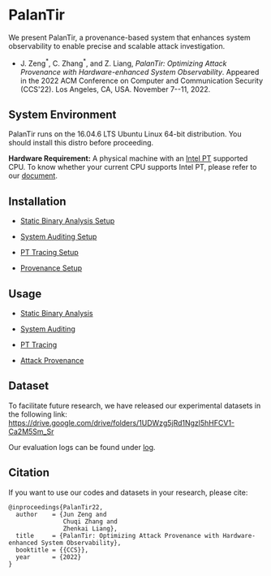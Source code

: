 # PalanTir

We present PalanTir, a provenance-based system that enhances system observability
to enable precise and scalable attack investigation.

+ J. Zeng<sup>\*</sup>, C. Zhang<sup>\*</sup>, and Z. Liang, *PalanTir: Optimizing Attack Provenance with Hardware-enhanced System Observability*. Appeared in the 2022 ACM Conference on Computer and Communication Security (CCS'22). Los Angeles, CA, USA. November 7--11, 2022.


## System Environment

PalanTir runs on the 16.04.6 LTS Ubuntu Linux 64-bit distribution. You should
install this distro before proceeding.

**Hardware Requirement:** 
A physical machine with an [Intel PT](https://www.intel.com/content/www/us/en/support/articles/000056730/processors.html) supported CPU. 
To know whether your current CPU supports Intel PT, please refer to our [document](docs/check-pt-support.md).

## Installation

- [Static Binary Analysis Setup](docs/static-analysis-setup.md)

- [System Auditing Setup](docs/audit_setup.md)

- [PT Tracing Setup](docs/pt_setup.md)

- [Provenance Setup](docs/provenance_setup.md)

## Usage

- [Static Binary Analysis](docs/static-analysis.md)

- [System Auditing](docs/audit_usage.md)

- [PT Tracing](docs/pt_usage.md)

- [Attack Provenance](docs/provenance_usage.md)

## Dataset

To facilitate future research, we have released our experimental datasets in the
following link: https://drive.google.com/drive/folders/1UDWzg5jRd1Ngzl5hHFCV1-Ca2M5Sm_Sr

Our evaluation logs can be found under [log](./log/).

## Citation

If you want to use our codes and datasets in your research, please cite:
```
@inproceedings{PalanTir22,
  author    = {Jun Zeng and
               Chuqi Zhang and
               Zhenkai Liang},
  title     = {PalanTir: Optimizing Attack Provenance with Hardware-enhanced System Observability},
  booktitle = {{CCS}},
  year      = {2022}
}
```
